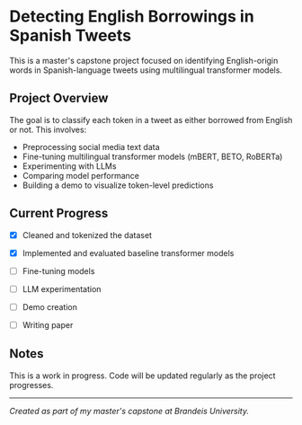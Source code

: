 # Detecting English Borrowings in Spanish Tweets

This is a master's capstone project focused on identifying English-origin words in Spanish-language tweets using multilingual transformer models.

## Project Overview

The goal is to classify each token in a tweet as either borrowed from English or not. This involves:
- Preprocessing social media text data
- Fine-tuning multilingual transformer models (mBERT, BETO, RoBERTa)
- Experimenting with LLMs
- Comparing model performance
- Building a demo to visualize token-level predictions

## Current Progress

- [x] Cleaned and tokenized the dataset
- [x] Implemented and evaluated baseline transformer models
- [ ] Fine-tuning models
- [ ] LLM experimentation
- [ ] Demo creation
- [ ] Writing paper


## Notes

This is a work in progress. Code will be updated regularly as the project progresses.

---

*Created as part of my master's capstone at Brandeis University.*


